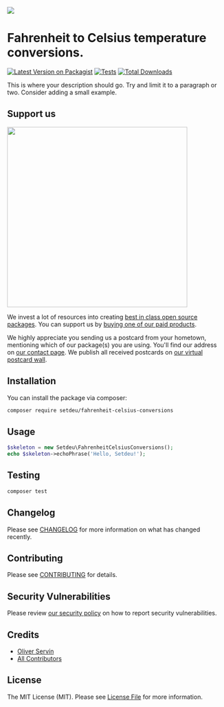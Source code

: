 
[<img src="https://github-ads.s3.eu-central-1.amazonaws.com/support-ukraine.svg?t=1" />](https://supportukrainenow.org)

# Fahrenheit to Celsius temperature conversions.

[![Latest Version on Packagist](https://img.shields.io/packagist/v/setdeu/fahrenheit-celsius-conversions.svg?style=flat-square)](https://packagist.org/packages/setdeu/fahrenheit-celsius-conversions)
[![Tests](https://github.com/setdeu/fahrenheit-celsius-conversions/actions/workflows/run-tests.yml/badge.svg?branch=main)](https://github.com/setdeu/fahrenheit-celsius-conversions/actions/workflows/run-tests.yml)
[![Total Downloads](https://img.shields.io/packagist/dt/setdeu/fahrenheit-celsius-conversions.svg?style=flat-square)](https://packagist.org/packages/setdeu/fahrenheit-celsius-conversions)

This is where your description should go. Try and limit it to a paragraph or two. Consider adding a small example.

## Support us

[<img src="https://github-ads.s3.eu-central-1.amazonaws.com/fahrenheit-celsius-conversions.jpg?t=1" width="419px" />](https://spatie.be/github-ad-click/fahrenheit-celsius-conversions)

We invest a lot of resources into creating [best in class open source packages](https://spatie.be/open-source). You can support us by [buying one of our paid products](https://spatie.be/open-source/support-us).

We highly appreciate you sending us a postcard from your hometown, mentioning which of our package(s) you are using. You'll find our address on [our contact page](https://spatie.be/about-us). We publish all received postcards on [our virtual postcard wall](https://spatie.be/open-source/postcards).

## Installation

You can install the package via composer:

```bash
composer require setdeu/fahrenheit-celsius-conversions
```

## Usage

```php
$skeleton = new Setdeu\FahrenheitCelsiusConversions();
echo $skeleton->echoPhrase('Hello, Setdeu!');
```

## Testing

```bash
composer test
```

## Changelog

Please see [CHANGELOG](CHANGELOG.md) for more information on what has changed recently.

## Contributing

Please see [CONTRIBUTING](https://github.com/spatie/.github/blob/main/CONTRIBUTING.md) for details.

## Security Vulnerabilities

Please review [our security policy](../../security/policy) on how to report security vulnerabilities.

## Credits

- [Oliver Servín](https://github.com/oliverds)
- [All Contributors](../../contributors)

## License

The MIT License (MIT). Please see [License File](LICENSE.md) for more information.
